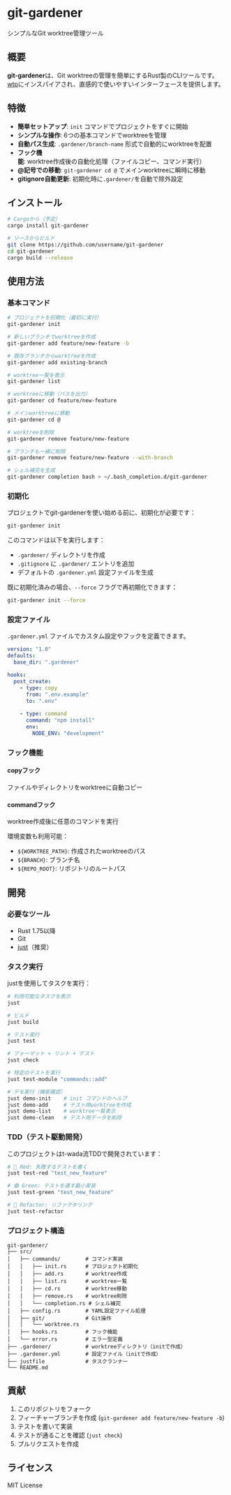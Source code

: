 # git-gardener

シンプルなGit worktree管理ツール

## 概要

**git-gardener**は、Git worktreeの管理を簡単にするRust製のCLIツールです。[wtp](https://github.com/satococoa/wtp)にインスパイアされ、直感的で使いやすいインターフェースを提供します。

## 特徴

- **簡単セットアップ**: `init` コマンドでプロジェクトをすぐに開始
- **シンプルな操作**: 6つの基本コマンドでworktreeを管理
- **自動パス生成**: `.gardener/branch-name` 形式で自動的にworktreeを配置
- **フック機能**: worktree作成後の自動化処理（ファイルコピー、コマンド実行）
- **@記号での移動**: `git-gardener cd @` でメインworktreeに瞬時に移動
- **gitignore自動更新**: 初期化時に`.gardener/`を自動で除外設定

## インストール

```bash
# Cargoから（予定）
cargo install git-gardener

# ソースからビルド
git clone https://github.com/username/git-gardener
cd git-gardener
cargo build --release
```

## 使用方法

### 基本コマンド

```bash
# プロジェクトを初期化（最初に実行）
git-gardener init

# 新しいブランチでworktreeを作成
git-gardener add feature/new-feature -b

# 既存ブランチからworktreeを作成
git-gardener add existing-branch

# worktree一覧を表示
git-gardener list

# worktreeに移動（パスを出力）
git-gardener cd feature/new-feature

# メインworktreeに移動
git-gardener cd @

# worktreeを削除
git-gardener remove feature/new-feature

# ブランチも一緒に削除
git-gardener remove feature/new-feature --with-branch

# シェル補完を生成
git-gardener completion bash > ~/.bash_completion.d/git-gardener
```

### 初期化

プロジェクトでgit-gardenerを使い始める前に、初期化が必要です：

```bash
git-gardener init
```

このコマンドは以下を実行します：
- `.gardener/` ディレクトリを作成
- `.gitignore` に `.gardener/` エントリを追加
- デフォルトの `.gardener.yml` 設定ファイルを生成

既に初期化済みの場合、`--force` フラグで再初期化できます：

```bash
git-gardener init --force
```

### 設定ファイル

`.gardener.yml` ファイルでカスタム設定やフックを定義できます。

```yaml
version: "1.0"
defaults:
  base_dir: ".gardener"

hooks:
  post_create:
    - type: copy
      from: ".env.example"
      to: ".env"
    
    - type: command
      command: "npm install"
      env:
        NODE_ENV: "development"
```

### フック機能

#### copyフック
ファイルやディレクトリをworktreeに自動コピー

#### commandフック
worktree作成後に任意のコマンドを実行

環境変数も利用可能：
- `${WORKTREE_PATH}`: 作成されたworktreeのパス
- `${BRANCH}`: ブランチ名
- `${REPO_ROOT}`: リポジトリのルートパス

## 開発

### 必要なツール

- Rust 1.75以降
- Git
- [just](https://github.com/casey/just)（推奨）

### タスク実行

justを使用してタスクを実行：

```bash
# 利用可能なタスクを表示
just

# ビルド
just build

# テスト実行
just test

# フォーマット + リント + テスト
just check

# 特定のテストを実行
just test-module "commands::add"

# デモ実行（機能確認）
just demo-init    # init コマンドのヘルプ
just demo-add     # テスト用worktreeを作成
just demo-list    # worktree一覧表示
just demo-clean   # テスト用データを削除
```

### TDD（テスト駆動開発）

このプロジェクトはt-wada流TDDで開発されています：

```bash
# 🔴 Red: 失敗するテストを書く
just test-red "test_new_feature"

# 🟢 Green: テストを通す最小実装
just test-green "test_new_feature"

# 🔵 Refactor: リファクタリング
just test-refactor
```

### プロジェクト構造

```
git-gardener/
├── src/
│   ├── commands/        # コマンド実装
│   │   ├── init.rs      # プロジェクト初期化
│   │   ├── add.rs       # worktree作成
│   │   ├── list.rs      # worktree一覧
│   │   ├── cd.rs        # worktree移動
│   │   ├── remove.rs    # worktree削除
│   │   └── completion.rs # シェル補完
│   ├── config.rs        # YAML設定ファイル処理
│   ├── git/             # Git操作
│   │   └── worktree.rs
│   ├── hooks.rs         # フック機能
│   └── error.rs         # エラー型定義
├── .gardener/           # worktreeディレクトリ（initで作成）
├── .gardener.yml        # 設定ファイル（initで作成）
├── justfile             # タスクランナー
└── README.md
```

## 貢献

1. このリポジトリをフォーク
2. フィーチャーブランチを作成 (`git-gardener add feature/new-feature -b`)
3. テストを書いて実装
4. テストが通ることを確認 (`just check`)
5. プルリクエストを作成

## ライセンス

MIT License